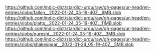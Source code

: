 https://github.com/indic-dict/stardict-urdu/raw/gh-pages/ur-head/en-entries/slobs/fallon__2022-01-24_05-19-40Z__6MB.slob  
https://github.com/indic-dict/stardict-urdu/raw/gh-pages/ur-head/en-entries/slobs/platts__2022-01-24_05-19-40Z__11MB.slob  
https://github.com/indic-dict/stardict-urdu/raw/gh-pages/ur-head/en-entries/slobs/qureshi__2022-01-24_05-19-40Z__3MB.slob  
https://github.com/indic-dict/stardict-urdu/raw/gh-pages/ur-head/en-entries/slobs/shakespear__2022-01-24_05-19-40Z__5MB.slob  
